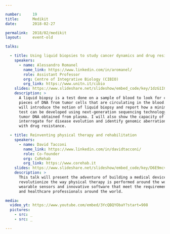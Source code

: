 ```yaml
---

number:     19
title:      Medikit
date:       2018-02-27

permalink:  2018/02/medikit
layout:     event-old

talks:

  - title: Using liquid biopsies to study cancer dynamics and drug resistance
    speakers:
      - name: Alessandro Romanel
        name_link: https://www.linkedin.com/in/aromanel/
        role: Assistant Professor
        org: Centre of Integrative Biology (CIBIO)
        org_link: https://www.unitn.it/cibio
    slides: https://www.slideshare.net/slideshow/embed_code/key/1dzG1IGGyU4Thc
    description: >
      A liquid biopsy is a test done on a sample of blood to look for cancer cells or for
      pieces of DNA from tumor cells that are circulating in the blood. In this talk I
      will introduce the notion of liquid biopsy and report how a minimally invasive blood
      test can be developed using next-generation sequencing technology on circulating
      tumor DNA obtained from plasma. I will also show the capacity of this test to
      interrogate for disease evolution and identify genomic aberrations that emerge
      with drug resistance.

  - title: Reinventing physical therapy and rehabilitation
    speakers:
      - name: David Tacconi
        name_link: https://www.linkedin.com/in/davidtacconi/
        role: Co-founder
        org: CoRehab
        org_link: https://www.corehab.it
    slides: https://www.slideshare.net/slideshow/embed_code/key/D6E9mcvCTgDgCl
    description: >
      This talk will present the adventure of building a medical device that wants to
      revolutionize the way physical therapy is performed around the world, by using
      wearable sensors and innovative software that meet the requirements of patients
      and healthcare professionals around the world.

media:
  video_yt: https://www.youtube.com/embed/3YcQBQYObaY?start=908
  pictures:
    - src: _
    - src: _

---
```

